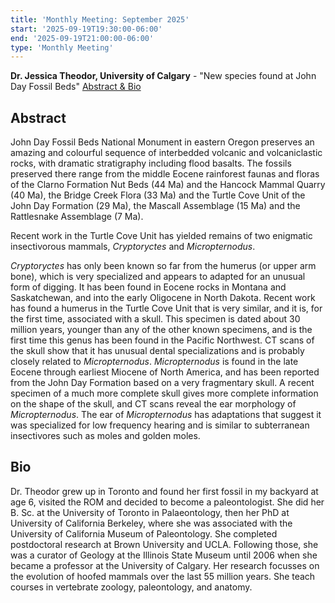 ```yaml
---
title: 'Monthly Meeting: September 2025'
start: '2025-09-19T19:30:00-06:00'
end: '2025-09-19T21:00:00-06:00'
type: 'Monthly Meeting'
---
```


**Dr. Jessica Theodor, University of Calgary** - "New species found at John Day Fossil Beds" [Abstract & Bio](/presentationAbstracts/2025/jessicaTheodorAbstract.pdf)

## Abstract

John Day Fossil Beds National Monument in eastern Oregon preserves an amazing and colourful sequence of interbedded volcanic and volcaniclastic rocks, with dramatic
stratigraphy including flood basalts. The fossils preserved there range from the middle Eocene rainforest faunas and floras of the Clarno Formation Nut Beds (44 Ma) and the Hancock Mammal Quarry (40 Ma), the Bridge Creek Flora (33 Ma) and the Turtle Cove Unit of the John Day Formation (29 Ma), the Mascall Assemblage (15 Ma) and the Rattlesnake Assemblage (7 Ma).

Recent work in the Turtle Cove Unit has yielded remains of two enigmatic insectivorous mammals, _Cryptoryctes_ and _Micropternodus_.

_Cryptoryctes_ has only been known so far from the humerus (or upper arm bone), which is very specialized and appears to adapted for an unusual form of digging. It has been found in Eocene rocks in Montana and Saskatchewan, and into the early Oligocene in North Dakota. Recent work has found a humerus in the Turtle Cove Unit that is very similar, and it is, for the first time, associated with a skull. This specimen is dated about 30 million years, younger than any of the other known specimens, and is the first time this genus has been found in the Pacific Northwest. CT scans of the skull show that it has unusual dental specializations and is probably closely related to _Micropternodus_. _Micropternodus_ is found in the late Eocene through earliest Miocene of North America, and has been reported from the John Day Formation based on a very fragmentary skull. A recent specimen of a much more complete skull gives more complete information on the shape of the skull, and CT scans reveal the ear morphology of _Micropternodus_. The ear of _Micropternodus_ has adaptations that suggest it was specialized for low frequency hearing and is similar to subterranean insectivores such as moles and golden moles.

## Bio

Dr. Theodor grew up in Toronto and found her first fossil in my backyard at age 6, visited the ROM and decided to become a paleontologist. She did her B. Sc. at the University of Toronto in Palaeontology, then her PhD at University of California Berkeley, where she was associated with the University of California Museum of Paleontology. She completed postdoctoral research at Brown University and UCLA. Following those, she was a curator of Geology at the Illinois State Museum until 2006 when she became a professor at the University of Calgary. Her research focusses on the evolution of hoofed mammals over the last 55 million years. She teach courses in vertebrate zoology, paleontology, and anatomy.

